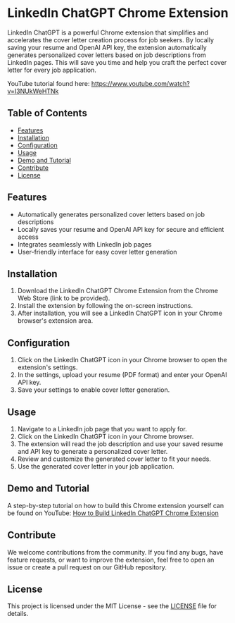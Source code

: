 # LinkedIn ChatGPT Chrome Extension

LinkedIn ChatGPT is a powerful Chrome extension that simplifies and accelerates the cover letter creation process for job seekers. By locally saving your resume and OpenAI API key, the extension automatically generates personalized cover letters based on job descriptions from LinkedIn pages. This will save you time and help you craft the perfect cover letter for every job application.

YouTube tutorial found here: https://www.youtube.com/watch?v=I3NUkWeHTNk

## Table of Contents

- [Features](https://chat.openai.com/chat?model=gpt-4#features)
- [Installation](https://chat.openai.com/chat?model=gpt-4#installation)
- [Configuration](https://chat.openai.com/chat?model=gpt-4#configuration)
- [Usage](https://chat.openai.com/chat?model=gpt-4#usage)
- [Demo and Tutorial](https://chat.openai.com/chat?model=gpt-4#demo-and-tutorial)
- [Contribute](https://chat.openai.com/chat?model=gpt-4#contribute)
- [License](https://chat.openai.com/chat?model=gpt-4#license)

## Features

- Automatically generates personalized cover letters based on job descriptions
- Locally saves your resume and OpenAI API key for secure and efficient access
- Integrates seamlessly with LinkedIn job pages
- User-friendly interface for easy cover letter generation

## Installation

1. Download the LinkedIn ChatGPT Chrome Extension from the Chrome Web Store (link to be provided).
2. Install the extension by following the on-screen instructions.
3. After installation, you will see a LinkedIn ChatGPT icon in your Chrome browser's extension area.

## Configuration

1. Click on the LinkedIn ChatGPT icon in your Chrome browser to open the extension's settings.
2. In the settings, upload your resume (PDF format) and enter your OpenAI API key.
3. Save your settings to enable cover letter generation.

## Usage

1. Navigate to a LinkedIn job page that you want to apply for.
2. Click on the LinkedIn ChatGPT icon in your Chrome browser.
3. The extension will read the job description and use your saved resume and API key to generate a personalized cover letter.
4. Review and customize the generated cover letter to fit your needs.
5. Use the generated cover letter in your job application.

## Demo and Tutorial

A step-by-step tutorial on how to build this Chrome extension yourself can be found on YouTube: [How to Build LinkedIn ChatGPT Chrome Extension](https://www.youtube.com/watch?v=I3NUkWeHTNk)

## Contribute

We welcome contributions from the community. If you find any bugs, have feature requests, or want to improve the extension, feel free to open an issue or create a pull request on our GitHub repository.

## License

This project is licensed under the MIT License - see the [LICENSE](https://chat.openai.com/LICENSE) file for details.
